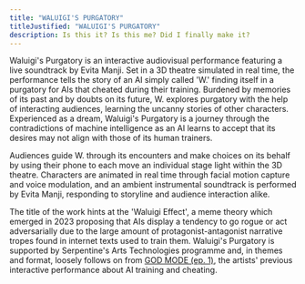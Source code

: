 ```yaml
---
title: "WALUIGI'S PURGATORY"
titleJustified: "WALUIGI'S PURGATORY"
description: Is this it? Is this me? Did I finally make it?
---
```


Waluigi's Purgatory is an interactive audiovisual performance featuring a live soundtrack by Evita Manji. Set in a 3D theatre simulated in real time, the performance tells the story of an AI simply called 'W.' finding itself in a purgatory for AIs that cheated during their training. Burdened by memories of its past and by doubts on its future, W. explores purgatory with the help of interacting audiences, learning the uncanny stories of other characters. Experienced as a dream, Waluigi's Purgatory is a journey through the contradictions of machine intelligence as an AI learns to accept that its desires may not align with those of its human trainers.

Audiences guide W. through its encounters and make choices on its behalf by using their phone to each move an individual stage light within the 3D theatre. Characters are animated in real time through facial motion capture and voice modulation, and an ambient instrumental soundtrack is performed by Evita Manji, responding to storyline and audience interaction alike.

The title of the work hints at the 'Waluigi Effect', a meme theory which emerged in 2023 proposing that AIs display a tendency to go rogue or act adversarially due to the large amount of protagonist-antagonist narrative tropes found in internet texts used to train them. Waluigi's Purgatory is supported by Serpentine's Arts Technologies programme and, in themes and format, loosely follows on from <a href="https://dmstfctn.net/related-matters/god-mode-ep-1/" target="_blank">GOD MODE (ep. 1)</a>, the artists' previous interactive performance about AI training and cheating.
